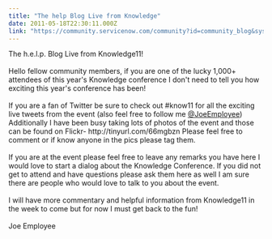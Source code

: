 ```yaml
---
title: "The help Blog Live from Knowledge"
date: 2011-05-18T22:30:11.000Z
link: "https://community.servicenow.com/community?id=community_blog&sys_id=07edeee9dbd0dbc01dcaf3231f9619af"
---
```

<p>The h.e.l.p. Blog Live from Knowledge11!<br /><br />Hello fellow community members, if you are one of the lucky 1,000+ attendees of this year's Knowledge conference I don't need to tell you how exciting this year's conference has been!<br /><br />If you are a fan of Twitter be sure to check out #know11 for all the exciting live tweets from the event (also feel free to follow me <a title="itter.com/JoeEmployee" href="http://twitter.com/JoeEmployee">@JoeEmployee</a>) Additionally I have been busy taking lots of photos of the event and those can be found on Flickr- http://tinyurl.com/66mgbzn Please feel free to comment or if know anyone in the pics please tag them.<br /><br />If you are at the event please feel free to leave any remarks you have here I would love to start a dialog about the Knowledge Conference. If you did not get to attend and have questions please ask them here as well I am sure there are people who would love to talk to you about the event.<br /><br />I will have more commentary and helpful information from Knowledge11 in the week to come but for now I must get back to the fun!<br /><br />Joe Employee</p>